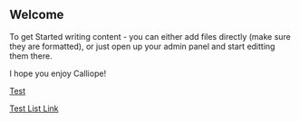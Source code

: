 ## Welcome


To get Started writing content - you can either add files directly (make sure they are formatted), or just open up your admin panel and start editting them there.

I hope you enjoy Calliope!


[Test](/hello)


[Test List Link](20210124T030419_testt)